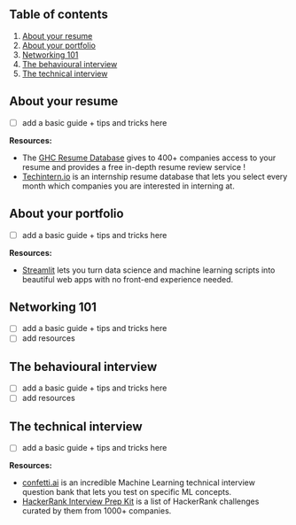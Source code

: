## Table of contents
1. [About your resume](https://github.com/nadiaenh/cheatsheet/blob/main/Getting%20a%20job.md#about-your-resume)
2. [About your portfolio](https://github.com/nadiaenh/cheatsheet/blob/main/Getting%20a%20job.md#about-your-portfolio)
3. [Networking 101](https://github.com/nadiaenh/cheatsheet/blob/main/Getting%20a%20job.md#networking-101)
4. [The behavioural interview](https://github.com/nadiaenh/cheatsheet/blob/main/Getting%20a%20job.md#the-behavioural-interview)
5. [The technical interview](https://github.com/nadiaenh/cheatsheet/blob/main/Getting%20a%20job.md#the-technical-interview)


## About your resume
- [ ] add a basic guide + tips and tricks here  

**Resources:**  
* The [GHC Resume Database](https://ghc.anitab.org/attend/resume-database) gives to 400+ companies access to your resume and provides a free in-depth resume review service !
* [Techintern.io](https://www.techintern.io/student) is an internship resume database that lets you select every month which companies you are interested in interning at.

## About your portfolio
- [ ] add a basic guide + tips and tricks here  

**Resources:**  
* [Streamlit](https://streamlit.io/) lets you turn data science and machine learning scripts into beautiful web apps with no front-end experience needed.

## Networking 101

- [ ] add a basic guide + tips and tricks here  
- [ ] add resources

## The behavioural interview

- [ ] add a basic guide + tips and tricks here  
- [ ] add resources

## The technical interview

- [ ] add a basic guide + tips and tricks here 

**Resources:**  
* [confetti.ai](https://www.confetti.ai/) is an incredible Machine Learning technical interview question bank that lets you test on specific ML concepts. 
* [HackerRank Interview Prep Kit](https://www.hackerrank.com/interview/interview-preparation-kit) is a list of HackerRank challenges curated by them from 1000+ companies.  
